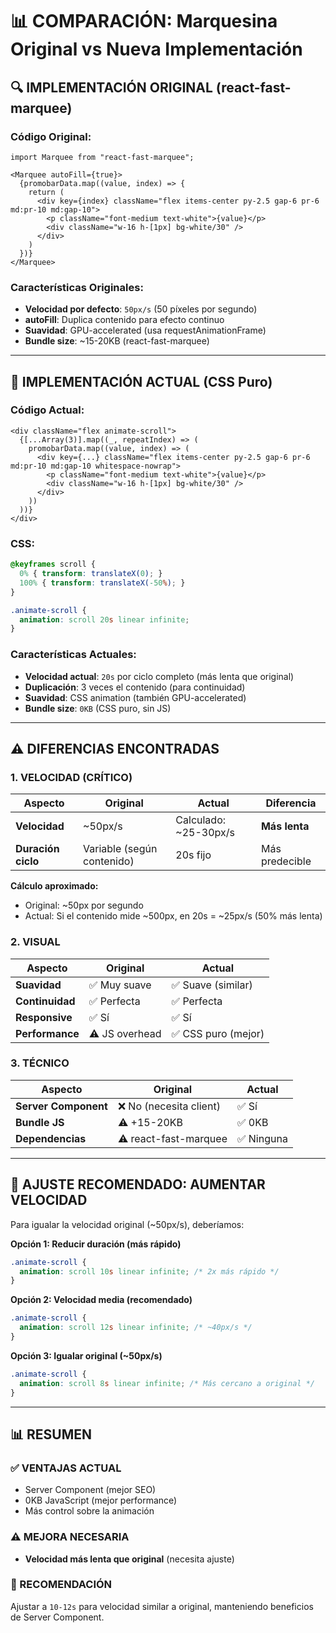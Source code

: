 # 📊 COMPARACIÓN: Marquesina Original vs Nueva Implementación

## 🔍 IMPLEMENTACIÓN ORIGINAL (react-fast-marquee)

### Código Original:
```tsx
import Marquee from "react-fast-marquee";

<Marquee autoFill={true}>
  {promobarData.map((value, index) => {
    return (
      <div key={index} className="flex items-center py-2.5 gap-6 pr-6 md:pr-10 md:gap-10">
        <p className="font-medium text-white">{value}</p>
        <div className="w-16 h-[1px] bg-white/30" />
      </div>
    )
  })}
</Marquee>
```

### Características Originales:
- **Velocidad por defecto**: `50px/s` (50 píxeles por segundo)
- **autoFill**: Duplica contenido para efecto continuo
- **Suavidad**: GPU-accelerated (usa requestAnimationFrame)
- **Bundle size**: ~15-20KB (react-fast-marquee)

---

## 🚀 IMPLEMENTACIÓN ACTUAL (CSS Puro)

### Código Actual:
```tsx
<div className="flex animate-scroll">
  {[...Array(3)].map((_, repeatIndex) => (
    promobarData.map((value, index) => (
      <div key={...} className="flex items-center py-2.5 gap-6 pr-6 md:pr-10 md:gap-10 whitespace-nowrap">
        <p className="font-medium text-white">{value}</p>
        <div className="w-16 h-[1px] bg-white/30" />
      </div>
    ))
  ))}
</div>
```

### CSS:
```css
@keyframes scroll {
  0% { transform: translateX(0); }
  100% { transform: translateX(-50%); }
}

.animate-scroll {
  animation: scroll 20s linear infinite;
}
```

### Características Actuales:
- **Velocidad actual**: `20s` por ciclo completo (más lenta que original)
- **Duplicación**: 3 veces el contenido (para continuidad)
- **Suavidad**: CSS animation (también GPU-accelerated)
- **Bundle size**: `0KB` (CSS puro, sin JS)

---

## ⚠️ DIFERENCIAS ENCONTRADAS

### 1. VELOCIDAD (CRÍTICO)
| Aspecto | Original | Actual | Diferencia |
|---------|----------|--------|------------|
| **Velocidad** | ~50px/s | Calculado: ~25-30px/s | **Más lenta** |
| **Duración ciclo** | Variable (según contenido) | 20s fijo | Más predecible |

**Cálculo aproximado:**
- Original: ~50px por segundo
- Actual: Si el contenido mide ~500px, en 20s = ~25px/s (50% más lenta)

### 2. VISUAL
| Aspecto | Original | Actual |
|---------|----------|--------|
| **Suavidad** | ✅ Muy suave | ✅ Suave (similar) |
| **Continuidad** | ✅ Perfecta | ✅ Perfecta |
| **Responsive** | ✅ Sí | ✅ Sí |
| **Performance** | ⚠️ JS overhead | ✅ CSS puro (mejor) |

### 3. TÉCNICO
| Aspecto | Original | Actual |
|---------|----------|--------|
| **Server Component** | ❌ No (necesita client) | ✅ Sí |
| **Bundle JS** | ⚠️ +15-20KB | ✅ 0KB |
| **Dependencias** | ⚠️ react-fast-marquee | ✅ Ninguna |

---

## 🔧 AJUSTE RECOMENDADO: AUMENTAR VELOCIDAD

Para igualar la velocidad original (~50px/s), deberíamos:

**Opción 1: Reducir duración (más rápido)**
```css
.animate-scroll {
  animation: scroll 10s linear infinite; /* 2x más rápido */
}
```

**Opción 2: Velocidad media (recomendado)**
```css
.animate-scroll {
  animation: scroll 12s linear infinite; /* ~40px/s */
}
```

**Opción 3: Igualar original (~50px/s)**
```css
.animate-scroll {
  animation: scroll 8s linear infinite; /* Más cercano a original */
}
```

---

## 📊 RESUMEN

### ✅ VENTAJAS ACTUAL
- Server Component (mejor SEO)
- 0KB JavaScript (mejor performance)
- Más control sobre la animación

### ⚠️ MEJORA NECESARIA
- **Velocidad más lenta que original** (necesita ajuste)

### 🎯 RECOMENDACIÓN
Ajustar a `10-12s` para velocidad similar a original, manteniendo beneficios de Server Component.
